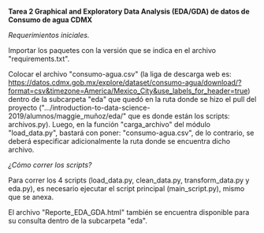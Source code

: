 ﻿﻿﻿﻿﻿﻿**Tarea 2 Graphical and Exploratory Data Analysis (EDA/GDA) de datos de Consumo de agua CDMX***Requerimientos iniciales.*   Importar los paquetes con la versión que se indica en el archivo "requirements.txt".Colocar el archivo "consumo-agua.csv" (la liga de descarga web es: https://datos.cdmx.gob.mx/explore/dataset/consumo-agua/download/?format=csv&timezone=America/Mexico_City&use_labels_for_header=true) dentro de la subcarpeta "eda" que quedó en la ruta donde se hizo el pull del proyecto (".../introduction-to-data-science-2019/alumnos/maggie_muñoz/eda/" que es donde están los scripts: archivos.py). Luego, en la función "carga\_archivo" del módulo "load\_data.py", bastará con poner: "consumo-agua.csv", de lo contrario, se deberá especificar adicionalmente la ruta donde se encuentra dicho archivo.*¿Cómo  correr los scripts?*Para correr los 4 scripts (load\_data.py, clean\_data.py, transform\_data.py y  eda.py), es necesario ejecutar el script principal (main\_script.py), mismo que se anexa.El archivo "Reporte_EDA_GDA.html" también se encuentra disponible para su consulta dentro de la subcarpeta "eda".